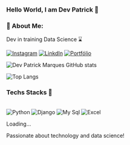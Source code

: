### Hello World, I am Dev Patrick 👋

### 🚀 About Me:

<p> Dev in training Data Science ⌛ </p>

[![Instagram](https://img.shields.io/badge/Instagram-E4405F?style=for-the-badge&logo=instagram&logoColor=white)]()
[![LinkdIn](https://img.shields.io/badge/LinkedIn-0077B5?style=for-the-badge&logo=linkedin&logoColor=white
)](www.linkedin.com/in/patrickmarques2k)
[![Portfólio](https://img.shields.io/badge/website-000000?style=for-the-badge&logo=About.me&logoColor=white)]()

![Dev Patrick Marques GitHub stats](https://github-readme-stats.vercel.app/api?username=TShooter2K&show_icons=true&theme=dracula)

![Top Langs](https://github-readme-stats.vercel.app/api/top-langs/?username=TShooter2K&show_progress=true)

### Techs Stacks 🚀

<div style = "display: inline_block"><br>
<img aling = "center" alt = "Python" src = "https://img.shields.io/badge/Python-3776AB?style=for-the-badge&logo=python&logoColor=white">
<img aling = "center" alt = "Django" src = "https://img.shields.io/badge/Django-092E20?style=for-the-badge&logo=django&logoColor=white">
<img aling = "center" alt = "My Sql" src = "https://img.shields.io/badge/MySQL-00000F?style=for-the-badge&logo=mysql&logoColor=white">
<img aling = "center" alt = "Excel" src = "https://img.shields.io/badge/Microsoft_Excel-217346?style=for-the-badge&logo=microsoft-excel&logoColor=white">

<p>Loading...</p>
</div>

<p>Passionate about technology and data science!</p>
